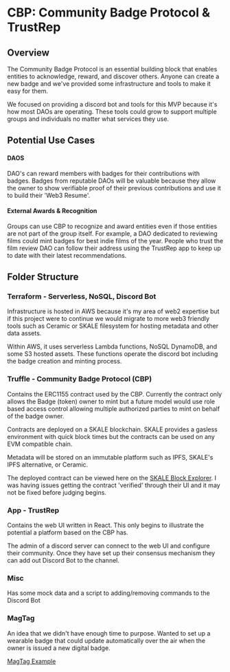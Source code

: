 # CBP:  Community Badge Protocol & TrustRep
 
## Overview
The Community Badge Protocol is an essential building block that enables entities to acknowledge, reward, and discover others. Anyone can create a new badge and we've provided some infrastructure and tools to make it easy for them.
 
We focused on providing a discord bot and tools for this MVP because it's how most DAOs are operating. These tools could grow to support multiple groups and individuals no matter what services they use.
 
## Potential Use Cases
 
#### DAOS
DAO's can reward members with badges for their contributions with badges. Badges from reputable DAOs will be valuable because they allow the owner to show verifiable proof of their previous contributions and use it to build their 'Web3 Resume'.
 
#### External Awards & Recognition
Groups can use CBP to recognize and award entities even if those entities are not part of the group itself. For example, a DAO dedicated to reviewing films could mint badges for best indie films of the year. People who trust the film review DAO can follow their address using the TrustRep app to keep up to date with their latest recommendations.
 
## Folder Structure
### Terraform - Serverless, NoSQL, Discord Bot
Infrastructure is hosted in AWS because it's my area of web2 expertise but if this project were to continue we would migrate to more web3 friendly tools such as Ceramic or SKALE filesystem for hosting metadata and other data assets.
 
Within AWS, it uses serverless Lambda functions, NoSQL DynamoDB, and some S3 hosted assets. These functions operate the discord bot including the badge creation and minting process.
 
### Truffle - Community Badge Protocol (CBP)
Contains the ERC1155 contract used by the CBP. Currently the contract only allows the Badge (token) owner to mint but a future model would use role based access control allowing multiple authorized parties to mint on behalf of the badge owner.
 
Contracts are deployed on a SKALE blockchain. SKALE provides a gasless environment with quick block times but the contracts can be used on any EVM compatible chain.
 
Metadata will be stored on an immutable platform such as IPFS, SKALE's IPFS alternative, or Ceramic.
 
The deployed contract can be viewed here on the [SKALE Block Explorer](https://glamorous-tania-australis.hack-explorer-0.skalenodes.com/address/0x5F3feb74f82C5c7033Cf9135eb44672DB84D48f6/transactions). I was having issues getting the contract 'verified' through their UI and it may not be fixed before judging begins.
 
### App - TrustRep
Contains the web UI written in React. This only begins to illustrate the potential a platform based on the CBP has.
 
The admin of a discord server can connect to the web UI and configure their community. Once they have set up their consensus mechanism they can add out Discord Bot to the channel.
 
### Misc
 
Has some mock data and a script to adding/removing commands to the Discord Bot
 
###  MagTag
An idea that we didn't have enough time to purpose. Wanted to set up a wearable badge that could update automatically over the air when the owner is issued a new digital badge.
 
[MagTag Example](https://learn.adafruit.com/adafruit-magtag-project-selector)
 
 


